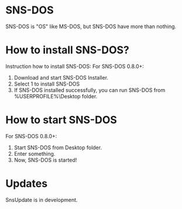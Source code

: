 # SNS-DOS
SNS-DOS is "OS" like MS-DOS, but SNS-DOS have more than nothing.
# How to install SNS-DOS?
Instruction how to install SNS-DOS:
For SNS-DOS 0.8.0+:
1. Download and start SNS-DOS Installer.
2. Select 1 to install SNS-DOS
3. If SNS-DOS installed successfully, you can run SNS-DOS from %USERPROFILE%\Desktop folder.
# How to start SNS-DOS
For SNS-DOS 0.8.0+:
1. Start SNS-DOS from Desktop folder.
2. Enter something.
3. Now, SNS-DOS is started!
# Updates
SnsUpdate is in development.
